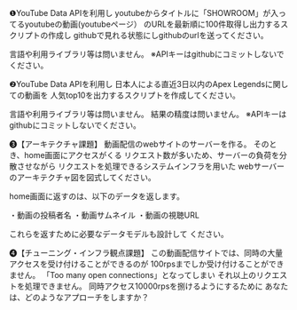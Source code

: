  ❶YouTube Data APIを利用し
youtubeからタイトルに「SHOWROOM」が入ってるyoutubeの動画(youtubeページ）
のURLを最新順に100件取得し出力するスクリプトの作成し
githubで見れる状態にしgithubのurlを送ってください。

言語や利用ライブラリ等は問いません。
※APIキーはgithubにコミットしないでください。

❷YouTube Data APIを利用し
日本人による直近3日以内のApex Legendsに関しての動画を
人気top10を出力するスクリプトを作成してください。

言語や利用ライブラリ等は問いません。
結果の精度は問いません。
※APIキーはgithubにコミットしないでください。

❸【アーキテクチャ課題】
動画配信のwebサイトのサーバーを作る。
そのとき、home画面にアクセスがくる
リクエスト数が多いため、サーバーの負荷を分散させながら
リクエストを処理できるシステムインフラを用いた
webサーバーのアーキテクチャ図を図式してください。

home画面に返すのは、以下のデータを返します。

・動画の投稿者名
・動画サムネイル
・動画の視聴URL

これらを返すために必要なデータモデルも設計して
ください。

❹【チューニング・インフラ観点課題】
この動画配信サイトでは、同時の大量アクセスを受け付けることができるのが
100rpsまでしか受け付けることができません。
「Too many open connections」となってしまい
それ以上のリクエストを処理できません。
同時アクセス10000rpsを捌けるようにするために
あなたは、どのようなアプローチをしますか？